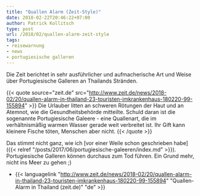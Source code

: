 ```yaml
---
title: "Quallen Alarm (Zeit-Style)"
date: 2018-02-22T20:46:22+07:00
author: Patrick Kollitsch
type: post
url: /2018/02/quallen-alarm-zeit-style
tags:
- reisewarnung
- news
- portugiesische galleren
---
```


Die Zeit berichtet in sehr ausf&uuml;hrlicher und aufmacherische Art und Weise &uuml;ber Portugiesische Galleren an Thailands Str&auml;nden. 

{{< quote source="zeit.de" src="http://www.zeit.de/news/2018-02/20/quallen-alarm-in-thailand-23-touristen-imkrankenhaus-180220-99-155894" >}} 
    Die Urlauber litten an schweren Rötungen der Haut und an Atemnot, wie die Gesundheitsbehörde mitteilte. Schuld daran ist die sogenannte Portugiesische Galeere - eine Quallenart, die im verhältnismäßig warmen Wasser gerade weit verbreitet ist. Ihr Gift kann kleinere Fische töten, Menschen aber nicht. 
{{< /quote >}}

Das stimmt nicht ganz, wie ich [vor einer Weile schon geschrieben habe]({{< relref "/posts/2017/06/portugiesische-galeeren/index.md" >}}). Portugiesische Galleren k&ouml;nnen durchaus zum Tod f&uuml;hren. Ein Grund mehr, nicht ins Meer zu gehen ;)

- {{< languagelink "http://www.zeit.de/news/2018-02/20/quallen-alarm-in-thailand-23-touristen-imkrankenhaus-180220-99-155894" "Quallen-Alarm in Thailand (zeit.de)" "de" >}}

